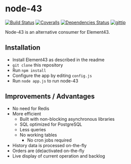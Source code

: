 # node-43
[![Build Status](https://img.shields.io/travis/EVE-Tools/node-43/nextgen.svg?style=flat)](https://travis-ci.org/EVE-Tools/node-43) [![Coveralls](http://img.shields.io/coveralls/EVE-Tools/node-43/nextgen.svg?style=flat)](https://coveralls.io/r/EVE-Tools/node-43) [![Dependencies Status](https://img.shields.io/gemnasium/EVE-Tools/node-43.svg?style=flat)](https://gemnasium.com/EVE-Tools/node-43) [![gittip](https://img.shields.io/gittip/zweizeichen.svg?style=flat)](https://www.gittip.com/zweizeichen/)

Node-43 is an alternative consumer for Element43.

## Installation
* Install Element43 as described in the readme
*  `git clone` this repository
* Run `npm install`
* Configure the app by editing `config.js`
* Run `node app.js` to run node-43

## Improvements / Advantages
* No need for Redis
* More efficient
    * Built with non-blocking asynchronous libraries
    * SQL optimized for PostgreSQL
    * Less queries
    * No working tables
    	* No cron jobs required
* History data is processed on-the-fly
* Orders are (de)activated on-the-fly
* Live display of current operation and backlog
